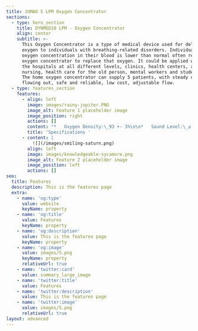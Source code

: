 ```yaml
---
title: JUMAO 5 LPM Oxygen Concentrator
sections:
  - type: hero_section
    title: DYNMED10 LPM - Oxygen Concentrator
    align: center
    subtitle: >-
      This Oxygen Concentrator is a type of medical device used for delivering
      oxygen to individuals with breathing-related disorders. Individuals whose
      oxygen concentration in their blood is lower than normal often require an
      oxygen concentrator to replace that oxygen. It could be applied widely in
      the hospitals at all different levels, clinics, health centers, and family
      nursing, health care for the old person, mental workers and students, etc.
      The home oxygen concentrator can supply 5 patients, with steady oxygen
      flowing out, safe and reliable, low cost, adjustable flow.
  - type: features_section
    features:
      - align: left
        image: images/rainy-jupiter.PNG
        image_alt: Feature 1 placeholder image
        image_position: right
        actions: []
        content: "*   Oxygen Density:\_93 +- 3%\n\n*   Sound Level:\_≤ 55db\n\n*   Flow Rate:\_10 L\\Min\n\n*   Nebulizer Particle : Percent 90% (Optimal)\n\n*   Filter:\_France CECA molecular sieve\n\n*   Net Weight:\_25 Kgs; Gross Weight:\_27 Kgs\n\n*   Display Screen:\_Large Scale LCD\n"
        title: 'Specifications '
      - content: |
          ![](/images/smiling-saturn.png)
        align: left
        image: images/knowledgeable-sycamore.png
        image_alt: Feature 2 placeholder image
        image_position: left
        actions: []
seo:
  title: Features
  description: This is the features page
  extra:
    - name: 'og:type'
      value: website
      keyName: property
    - name: 'og:title'
      value: Features
      keyName: property
    - name: 'og:description'
      value: This is the features page
      keyName: property
    - name: 'og:image'
      value: images/5.png
      keyName: property
      relativeUrl: true
    - name: 'twitter:card'
      value: summary_large_image
    - name: 'twitter:title'
      value: Features
    - name: 'twitter:description'
      value: This is the features page
    - name: 'twitter:image'
      value: images/5.png
      relativeUrl: true
layout: advanced
---
```

